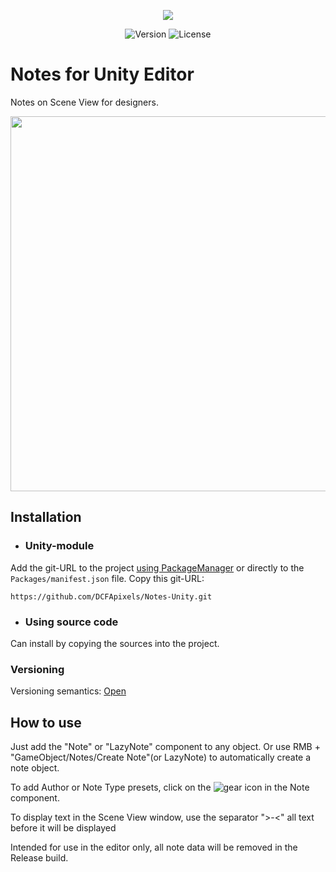 <p align="center">
<img src="https://github.com/DCFApixels/Notes-Unity/assets/99481254/d6e83712-be0b-4d74-9fce-b78872f32434" >
</p>

<p align="center">
<img alt="Version" src="https://img.shields.io/github/package-json/v/DCFApixels/Notes-Unity?color=%23FFC200&style=for-the-badge">
<img alt="License" src="https://img.shields.io/github/license/DCFApixels/Notes-Unity?color=FFC200&style=for-the-badge">
</p>

# Notes for Unity Editor
Notes on Scene View for designers.
<p align="center">
<img src="https://github.com/DCFApixels/Notes-Unity/assets/99481254/e8e3e6a9-9d35-48db-b786-45554fa3e08e" width="600" >
</p>

## Installation

* ### Unity-module
Add the git-URL to the project [using PackageManager](https://docs.unity3d.com/2023.2/Documentation/Manual/upm-ui-giturl.html) or directly to the `Packages/manifest.json` file. Copy this git-URL: 
```
https://github.com/DCFApixels/Notes-Unity.git
```
* ### Using source code
Can install by copying the sources into the project.

### Versioning
Versioning semantics: [Open](https://gist.github.com/DCFApixels/c3b178a308b411f530361d1d56f1f929#versioning)


## How to use
Just add the "Note" or "LazyNote" component to any object. Or use RMB + "GameObject/Notes/Create Note"(or LazyNote) to automatically create a note object.

To add Author or Note Type presets, click on the ![gear](https://github.com/DCFApixels/Notes-Unity/assets/99481254/0d0efe29-6f54-44d1-a8a6-90f895e101ee) icon in the Note component.

To display text in the Scene View window, use the separator ">-<" all text before it will be displayed

Intended for use in the editor only, all note data will be removed in the Release build. 

